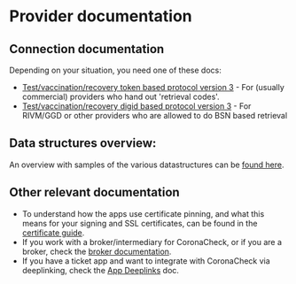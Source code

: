 # Provider documentation

## Connection documentation

Depending on your situation, you need one of these docs:

  * [Test/vaccination/recovery token based protocol version 3](providing-events-by-token.md) - For (usually commercial) providers who hand out 'retrieval codes'.
  * [Test/vaccination/recovery digid based protocol version 3](providing-events-by-digid.md) - For RIVM/GGD or other providers who are allowed to do BSN based retrieval


## Data structures overview:

An overview with samples of the various datastructures can be [found here](data-structures-overview.md). 

## Other relevant documentation

* To understand how the apps use certificate pinning, and what this means for your signing and SSL certificates, can be found in the [certificate guide](certificate-guide.md).
* If you work with a broker/intermediary for CoronaCheck, or if you are a broker, check the [broker documentation](brokers.md).
* If you have a ticket app and want to integrate with CoronaCheck via deeplinking, check the [App Deeplinks](app-deeplinks.md) doc.
